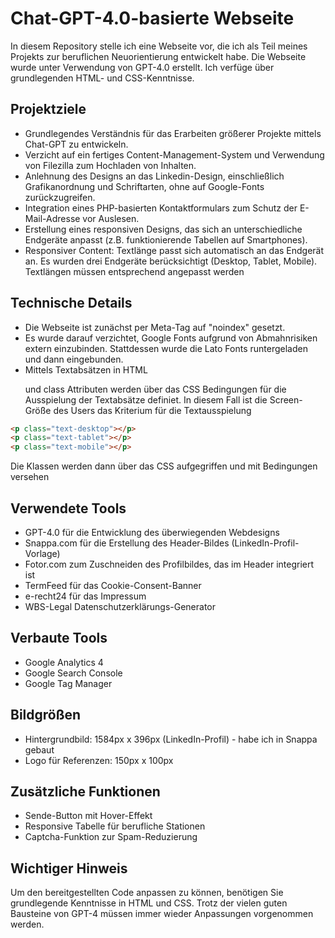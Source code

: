 # Chat-GPT-4.0-basierte Webseite

In diesem Repository stelle ich eine Webseite vor, die ich als Teil meines Projekts zur beruflichen Neuorientierung entwickelt habe. Die Webseite wurde unter Verwendung von GPT-4.0 erstellt. Ich verfüge über grundlegenden HTML- und CSS-Kenntnisse.

## Projektziele
- Grundlegendes Verständnis für das Erarbeiten größerer Projekte mittels Chat-GPT zu entwickeln.
- Verzicht auf ein fertiges Content-Management-System und Verwendung von Filezilla zum Hochladen von Inhalten.
- Anlehnung des Designs an das Linkedin-Design, einschließlich Grafikanordnung und Schriftarten, ohne auf Google-Fonts zurückzugreifen.
- Integration eines PHP-basierten Kontaktformulars zum Schutz der E-Mail-Adresse vor Auslesen.
- Erstellung eines responsiven Designs, das sich an unterschiedliche Endgeräte anpasst (z.B. funktionierende Tabellen auf Smartphones).
- Responsiver Content: Textlänge passt sich automatisch an das Endgerät an. Es wurden drei Endgeräte berücksichtigt (Desktop, Tablet, Mobile). Textlängen müssen entsprechend angepasst werden

## Technische Details
- Die Webseite ist zunächst per Meta-Tag auf "noindex" gesetzt.
- Es wurde darauf verzichtet, Google Fonts aufgrund von Abmahnrisiken extern einzubinden. Stattdessen wurde die Lato Fonts runtergeladen und dann eingebunden.
- Mittels Textabsätzen in HTML <p></p> und class Attributen werden über das CSS Bedingungen für die Ausspielung der Textabsätze definiet. In diesem Fall ist die Screen-Größe des Users das Kriterium für die Textausspielung

```HTML
<p class="text-desktop"></p>
<p class="text-tablet"></p>
<p class="text-mobile"></p>
```
Die Klassen werden dann über das CSS aufgegriffen und mit Bedingungen versehen

## Verwendete Tools
- GPT-4.0 für die Entwicklung des überwiegenden Webdesigns
- Snappa.com für die Erstellung des Header-Bildes (LinkedIn-Profil-Vorlage)
- Fotor.com zum Zuschneiden des Profilbildes, das im Header integriert ist
- TermFeed für das Cookie-Consent-Banner
- e-recht24 für das Impressum
- WBS-Legal Datenschutzerklärungs-Generator

## Verbaute Tools
- Google Analytics 4
- Google Search Console
- Google Tag Manager

## Bildgrößen
- Hintergrundbild: 1584px x 396px (LinkedIn-Profil) - habe ich in Snappa gebaut
- Logo für Referenzen: 150px x 100px

## Zusätzliche Funktionen
- Sende-Button mit Hover-Effekt
- Responsive Tabelle für berufliche Stationen
- Captcha-Funktion zur Spam-Reduzierung

## Wichtiger Hinweis
Um den bereitgestellten Code anpassen zu können, benötigen Sie grundlegende Kenntnisse in HTML und CSS. Trotz der vielen guten Bausteine von GPT-4 müssen immer wieder Anpassungen vorgenommen werden.
